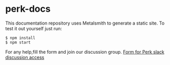
# perk-docs

This documentation repository uses Metalsmith to generate a static site. To test it out yourself just run:

	$ npm install
    $ npm start
	
For any help,fill the form and join our discussion group.
[Form for Perk slack discussion access]( https://docs.google.com/forms/d/e/1FAIpQLSeKAZfd_H0fyYTEr_cbrhK1RTWgn0cBr0iRdc2WEZ89WgFCCg/viewform?c=0&w=1) 
